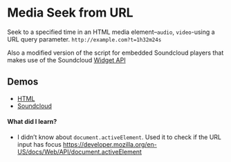 # Media Seek from URL

Seek to a specified time in an HTML media element–`audio`, `video`-using a URL
query parameter. `http://example.com?t=1h32m24s`

Also a modified version of the script for embedded Soundcloud players that makes
use of the Soundcloud [Widget API](https://developers.soundcloud.com/docs/api/html5-widget)

## Demos
- [HTML](http://lab.tylergaw.com/media-seek-from-url)
- [Soundcloud](http://lab.tylergaw.com/media-seek-from-url/soundcloud.html)

#### What did I learn?
- I didn’t know about `document.activeElement`. Used it to check if the URL input
has focus https://developer.mozilla.org/en-US/docs/Web/API/document.activeElement
